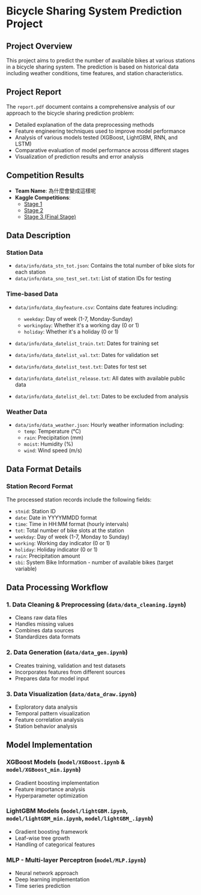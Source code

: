 # Bicycle Sharing System Prediction Project

## Project Overview
This project aims to predict the number of available bikes at various stations in a bicycle sharing system. The prediction is based on historical data including weather conditions, time features, and station characteristics.

## Project Report

The `report.pdf` document contains a comprehensive analysis of our approach to the bicycle sharing prediction problem:

- Detailed explanation of the data preprocessing methods
- Feature engineering techniques used to improve model performance
- Analysis of various models tested (XGBoost, LightGBM, RNN, and LSTM)
- Comparative evaluation of model performance across different stages
- Visualization of prediction results and error analysis

## Competition Results

- **Team Name**: 為什麼會變成這樣呢
- **Kaggle Competitions**:
  - [Stage 1](https://www.kaggle.com/competitions/html2023fall-final/leaderboard)
  - [Stage 2](https://www.kaggle.com/competitions/html2023fall-final-project-stage-2/leaderboard)
  - [Stage 3 (Final Stage)](https://www.kaggle.com/competitions/html2023fall-final-project-stage-3/leaderboard?)

## Data Description

### Station Data
- `data/info/data_stn_tot.json`: Contains the total number of bike slots for each station
- `data/info/data_sno_test_set.txt`: List of station IDs for testing

### Time-based Data
- `data/info/data_dayfeature.csv`: Contains date features including:
  - `weekday`: Day of week (1-7, Monday-Sunday)
  - `workingday`: Whether it's a working day (0 or 1)
  - `holiday`: Whether it's a holiday (0 or 1)
  
- `data/info/data_datelist_train.txt`: Dates for training set
- `data/info/data_datelist_val.txt`: Dates for validation set
- `data/info/data_datelist_test.txt`: Dates for test set
- `data/info/data_datelist_release.txt`: All dates with available public data
- `data/info/data_datelist_del.txt`: Dates to be excluded from analysis

### Weather Data

- `data/info/data_weather.json`: Hourly weather information including:
  - `temp`: Temperature (°C)
  - `rain`: Precipitation (mm)
  - `moist`: Humidity (%)
  - `wind`: Wind speed (m/s)

## Data Format Details

### Station Record Format

The processed station records include the following fields:

- `stnid`: Station ID
- `date`: Date in YYYYMMDD format
- `time`: Time in HH:MM format (hourly intervals)
- `tot`: Total number of bike slots at the station
- `weekday`: Day of week (1-7, Monday to Sunday)
- `working`: Working day indicator (0 or 1)
- `holiday`: Holiday indicator (0 or 1)
- `rain`: Precipitation amount
- `sbi`: System Bike Information - number of available bikes (target variable)

## Data Processing Workflow

### 1. Data Cleaning & Preprocessing (`data/data_cleaning.ipynb`)

- Cleans raw data files
- Handles missing values
- Combines data sources
- Standardizes data formats

### 2. Data Generation (`data/data_gen.ipynb`)

- Creates training, validation and test datasets
- Incorporates features from different sources
- Prepares data for model input

### 3. Data Visualization (`data/data_draw.ipynb`)

- Exploratory data analysis
- Temporal pattern visualization
- Feature correlation analysis
- Station behavior analysis

## Model Implementation

### XGBoost Models (`model/XGBoost.ipynb` & `model/XGBoost_min.ipynb`)

- Gradient boosting implementation
- Feature importance analysis
- Hyperparameter optimization

### LightGBM Models (`model/lightGBM.ipynb`, `model/lightGBM_min.ipynb`, `model/lightGBM_.ipynb`)

- Gradient boosting framework
- Leaf-wise tree growth
- Handling of categorical features

### MLP - Multi-layer Perceptron (`model/MLP.ipynb`)

- Neural network approach
- Deep learning implementation
- Time series prediction